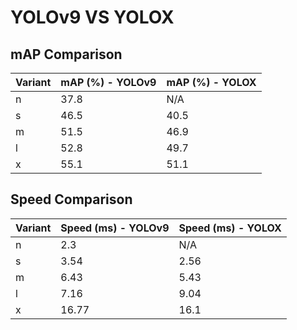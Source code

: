 ---
---

# YOLOv9 VS YOLOX

## mAP Comparison

| Variant | mAP (%) - YOLOv9 | mAP (%) - YOLOX |
| ------- | ---------------- | --------------- |
| n       | 37.8             | N/A             |
| s       | 46.5             | 40.5            |
| m       | 51.5             | 46.9            |
| l       | 52.8             | 49.7            |
| x       | 55.1             | 51.1            |

## Speed Comparison

| Variant | Speed (ms) - YOLOv9 | Speed (ms) - YOLOX |
| ------- | ------------------- | ------------------ |
| n       | 2.3                 | N/A                |
| s       | 3.54                | 2.56               |
| m       | 6.43                | 5.43               |
| l       | 7.16                | 9.04               |
| x       | 16.77               | 16.1               |
